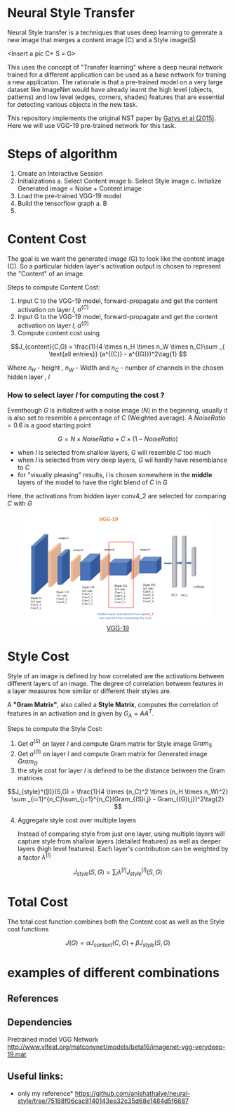 
# Neural Style Transfer

Neural Style transfer is a techniques that uses deep learning to generate a new image that merges a content image (C) and a Style image(S)

<Insert a pic  C+ S = G>

This uses the concept of "Transfer learning" where a deep neural network trained for a different application can be used as a base network for traning a new application. The rationale is that a  pre-trained model on a very large dataset like ImageNet would have already learnt the high level (objects, patterns) and low level (edges, corners, shades) features that are essential for detecting  various objects in the new task.

This repository implements the original NST paper by [Gatys et al (2015)](https://arxiv.org/abs/1508.06576). Here we will use VGG-19 pre-trained network for this task. 

# Steps of algorithm

1. Create an Interactive Session
2. Initializations
	a. Select Content image
	b. Select Style image
	c. Initialize Generated image = Noise + Content image
3. Load the pre-trained VGG-19 model
4. Build the tensorflow graph
	a. B
5. 

# Content Cost 

The goal is we want the generated image (G) to look like the content image (C). So a particular hidden layer's activation output is chosen to represent the "Content" of an image. 

Steps to compute Content Cost:
1. Input C to the VGG-19 model, forward-propagate and get the content activation on layer $l$, $a^{(C)}$
2. Input G to the VGG-19 model, forward-propagate and get the content activation on layer $l$, $a^{(G)}$
3. Compute content cost using 

$$J_{content}(C,G) =  \frac{1}{4 \times n_H \times n_W \times n_C}\sum _{ \text{all entries}} (a^{(C)} - a^{(G)})^2\tag{1} $$

Where  $n_H$ -  height , $n_W$ - Width and $n_C$ - number of channels in the chosen hidden layer , $l$

### How to select layer $l$ for computing the cost ?

Eventhough $G$ is initialized with a noise image ($N$) in the beginning, usually it is also set to resemble a percentage of $C$ (Weighted average). A $Noise Ratio = 0.6$ is a good starting point

$$ G =  N \times Noise Ratio  +  C \times (1 - Noise Ratio)$$

* when $l$ is selected from shallow layers, $G$ will resemble $C$ too much
* when $l$ is selected from very deep layers, $G$ wil hardly have resemblance to $C$
* for "visually pleasing" results, $l$ is chosen somewhere in the **middle** layers of the model to have the right blend of $C$ in $G$

Here, the activations from hidden layer conv4_2 are selected for comparing $C$ with $G$

<center>
<figure>
    <img src="images/vgg19.png" style="width:450px;height:250px;"/>
    <figcaption><a href="https://miro.medium.com/max/2408/1*6U9FJ_se7SIuFKJRyPMHuA.png">VGG-19</a></figcaption>
</figure>
</center>


# Style Cost 

Style of an image is defined by how correlated are the activations between different layers of an image. The degree of correlation between features in a layer measures how similar or different their styles are. 

A **"Gram Matrix"**, also called a **Style Matrix**, computes the correlation of features in an activation and is given by $G_A = AA^T$. 


Steps to compute the Style Cost:
1. Get $a^{(S)}$ on layer $l$ and compute Gram matrix for Style image $Gram_S$
2. Get $a^{(G)}$ on layer $l$ and compute Gram matrix for Generated image $Gram_G$
3. the style cost for layer $l$ is defined to be the distance between the Gram matrices

$$J_{style}^{[l]}(S,G) = \frac{1}{4 \times {n_C}^2 \times (n_H \times n_W)^2} \sum _{i=1}^{n_C}\sum_{j=1}^{n_C}(Gram_{(S)i,j} - Gram_{(G)i,j})^2\tag{2} $$

4. Aggregate style cost over multiple layers

	Instead of comparing style from just one layer, using multiple layers will capture style from shallow layers (detailed features) as well as deeper layers (high level features). Each layer's contribution can be weighted by a factor $\lambda^{[l]}$

$$J_{style}(S,G) = \sum_{l} \lambda^{[l]} J^{[l]}_{style}(S,G)$$


# Total Cost 

The total cost function combines both the Content cost as well as the Style cost functions


$$J(G) = \alpha J_{content}(C,G) + \beta J_{style}(S,G)$$


# examples of different combinations




## References


## Dependencies

Pretrained model VGG Network
http://www.vlfeat.org/matconvnet/models/beta16/imagenet-vgg-verydeep-19.mat



## Useful links: 

* only my reference*
https://github.com/anishathalye/neural-style/tree/75188f06cac8140143ee32c35d68e1484d5f6687 

